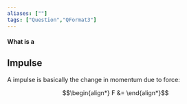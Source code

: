 ```yaml
---
aliases: [""]
tags: ["Question","QFormat3"]
---
```


#### What is a
## Impulse
A impulse is basically the change in momentum due to force:


$$\begin{align*}
F &= 
\end{align*}$$